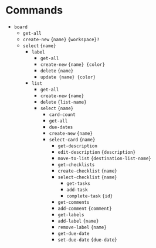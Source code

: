# Commands

* `board`
  * `get-all`
  * `create-new` `{name}` `{workspace}?`
  * `select` `{name}`
    * `label`
      * `get-all`
      * `create-new` `{name} {color}`
      * `delete` `{name}`
      * `update {name} {color}`
    * `list`
      * `get-all`
      * `create-new` `{name}`
      * `delete` `{list-name}`
      * `select` `{name}`
        * `card-count`
        * `get-all`
        * `due-dates`
        * `create-new` `{name}`
        * `select-card` `{name}`
          * `get-description`
          * `edit-description` `{description}`
          * `move-to-list` `{destination-list-name}`
          * `get-checklists`
          * `create-checklist` `{name}`
          * `select-checklist` `{name}`
            * `get-tasks`
            * `add-task`
            * `complete-task` `{id}`
          * `get-comments`
          * `add-comment` `{comment}`
          * `get-labels`
          * `add-label` `{name}`
          * `remove-label` `{name}`
          * `get-due-date`
          * `set-due-date` `{due-date}`
